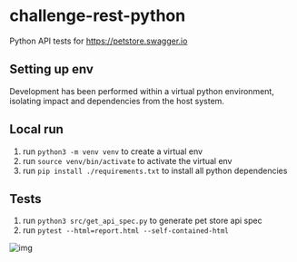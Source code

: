 # challenge-rest-python
Python API tests for https://petstore.swagger.io

## Setting up env

Development has been performed within a virtual python environment, isolating impact and dependencies from the host system.

## Local run

1. run `python3 -m venv venv` to create a virtual env
2. run `source venv/bin/activate` to activate the virtual env
3. run `pip install ./requirements.txt` to install all python dependencies

## Tests

1. run `python3 src/get_api_spec.py` to generate pet store api spec
2. run `pytest --html=report.html --self-contained-html`

![img](./example-report.png)


